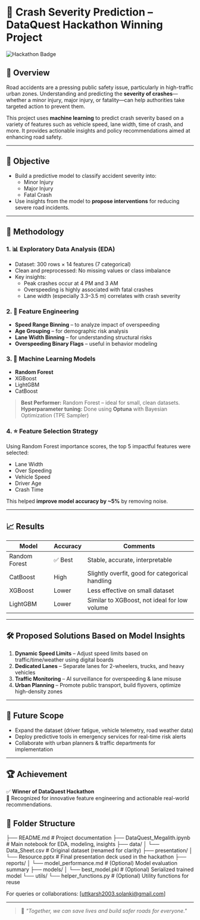 # 🚦 Crash Severity Prediction – DataQuest Hackathon Winning Project

![Hackathon Badge](https://img.shields.io/badge/Winner-DataQuest%20Hackathon-blueviolet?style=for-the-badge)

## 📌 Overview

Road accidents are a pressing public safety issue, particularly in high-traffic urban zones. Understanding and predicting the **severity of crashes**—whether a minor injury, major injury, or fatality—can help authorities take targeted action to prevent them.

This project uses **machine learning** to predict crash severity based on a variety of features such as vehicle speed, lane width, time of crash, and more. It provides actionable insights and policy recommendations aimed at enhancing road safety.

---

## 🎯 Objective

- Build a predictive model to classify accident severity into:
  - Minor Injury
  - Major Injury
  - Fatal Crash
- Use insights from the model to **propose interventions** for reducing severe road incidents.

---

## 🧠 Methodology

### 1. 📊 Exploratory Data Analysis (EDA)

- Dataset: 300 rows × 14 features (7 categorical)
- Clean and preprocessed: No missing values or class imbalance
- Key insights:
  - Peak crashes occur at 4 PM and 3 AM
  - Overspeeding is highly associated with fatal crashes
  - Lane width (especially 3.3–3.5 m) correlates with crash severity

### 2. 🔧 Feature Engineering

- **Speed Range Binning** – to analyze impact of overspeeding
- **Age Grouping** – for demographic risk analysis
- **Lane Width Binning** – for understanding structural risks
- **Overspeeding Binary Flags** – useful in behavior modeling

### 3. 🤖 Machine Learning Models

- **Random Forest**
- XGBoost
- LightGBM
- CatBoost

> **Best Performer:** Random Forest – ideal for small, clean datasets.  
> **Hyperparameter tuning:** Done using **Optuna** with Bayesian Optimization (TPE Sampler)

### 4. ⭐ Feature Selection Strategy

Using Random Forest importance scores, the top 5 impactful features were selected:
- Lane Width
- Over Speeding
- Vehicle Speed
- Driver Age
- Crash Time

This helped **improve model accuracy by ~5%** by removing noise.

---

## 📈 Results

| Model         | Accuracy | Comments                                         |
|---------------|----------|--------------------------------------------------|
| Random Forest | ✅ Best   | Stable, accurate, interpretable                  |
| CatBoost      | High     | Slightly overfit, good for categorical handling  |
| XGBoost       | Lower    | Less effective on small dataset                  |
| LightGBM      | Lower    | Similar to XGBoost, not ideal for low volume     |

---

## 🛠 Proposed Solutions Based on Model Insights

1. **Dynamic Speed Limits** – Adjust speed limits based on traffic/time/weather using digital boards
2. **Dedicated Lanes** – Separate lanes for 2-wheelers, trucks, and heavy vehicles
3. **Traffic Monitoring** – AI surveillance for overspeeding & lane misuse
4. **Urban Planning** – Promote public transport, build flyovers, optimize high-density zones

---

## 🔮 Future Scope

- Expand the dataset (driver fatigue, vehicle telemetry, road weather data)
- Deploy predictive tools in emergency services for real-time risk alerts
- Collaborate with urban planners & traffic departments for implementation

---

## 🏆 Achievement

✅ **Winner of DataQuest Hackathon**  
🏅 Recognized for innovative feature engineering and actionable real-world recommendations.


## 📂 Folder Structure
├── README.md # Project documentation
├── DataQuest_Megalith.ipynb # Main notebook for EDA, modeling, insights
├── data/
│ └── Data_Sheet.csv # Original dataset (renamed for clarity)
├── presentation/
│ └── Resource.pptx # Final presentation deck used in the hackathon
├── reports/
│ └── model_performance.md # (Optional) Model evaluation summary
├── models/
│ └── best_model.pkl # (Optional) Serialized trained model
└── utils/
└── helper_functions.py # (Optional) Utility functions for reuse



For queries or collaborations: [uttkarsh2003.solanki@gmail.com]

---

> 🚧 *"Together, we can save lives and build safer roads for everyone."*
